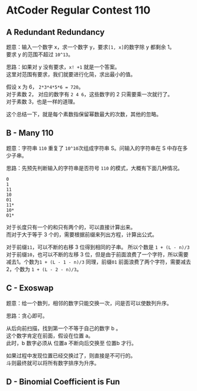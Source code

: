 # AtCoder Regular Contest 110

## A	Redundant Redundancy

题意：输入一个数字 x，求一个数字 y，要求`[1, x]`的数字除 y 都剩余 1。  
要求 y 的范围不超过 `10^13`。  


思路：如果对 y 没有要求，`x! +1` 就是一个答案。  
这里对范围有要求，我们就要进行化简，求出最小的值。  


假设 x 为 6， `2*3*4*5*6 = 720`。  
对于素数 2， 对应的数字有 `2 4 6`，这些数字的 2 只需要乘一次就行了。  
对于素数 3，也是一样的道理。  


这个总结一下，就是每个素数指保留幂数最大的次数，其他的忽略。  


## B - Many 110

题意：字符串 `110` 重复了 `10^10`次组成字符串 S。问输入的字符串在 S 中存在多少子串。  


思路：先预先判断输入的字符串是否符号 `110` 的模式，大概有下面几种情况。


```
0
1
11
10
01
11*
10*
01*
```

对于长度只有一个的和只有两个的，可以直接计算出来。  
而对于大于等于 3 个的，需要根据前缀来列出方程，计算出公式。  


对于前缀`11`，可以不断的右移 3 位得到相同的子串。 所以个数是 `1 + (L - n)/3`  
对于前缀`10`，也可以不断的左移 3 位，但是由于前面浪费了一个字符，所以需要减去1。个数为`1 + (L - 1 - n)/3`
同理，前缀`01` 前面浪费了两个字符，需要减去 2，个数为 `1 + (L - 2 - n)/3`。



## C - Exoswap

题意：给一个数列，相邻的数字只能交换一次，问是否可以使数列升序。  


思路：贪心即可。  


从后向前扫描，找到第一个不等于自己的数字 b 。  
这个数字肯定在前面，假设在位置 a。  
此时，b 数字必须从 位置a 不断向后交换至 位置b 才行。  


如果过程中发现位置已经交换过了，则直接是不可行的。  
斗则最终就可以将所有数字排序为升序。  


## D - Binomial Coefficient is Fun  
















